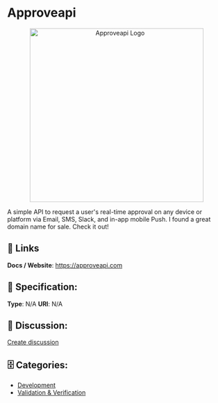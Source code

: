 # Approveapi
<p align="center">
    <img width="400" src="https://raw.githubusercontent.com/apis-list/apis-list/main/apis/approveapi/logo_256x256.png" alt="Approveapi Logo"/>
</p>

A simple API to request a user's real-time approval on any device or platform via Email, SMS, Slack, and in-app mobile Push. I found a great domain name for sale.  Check it out!

##  🔗 Links
**Docs / Website**: https://approveapi.com

## 🧬 Specification:
**Type**:  N/A 
**URI**:  N/A 

## 💬 Discussion:
[Create discussion](https://github.com/apis-list/apis-list/discussions/new)

## 🗄️ Categories:
- [Development](https://github.com/apis-list/apis-list#development)
- [Validation & Verification](https://github.com/apis-list/apis-list#validation-and-verification)



